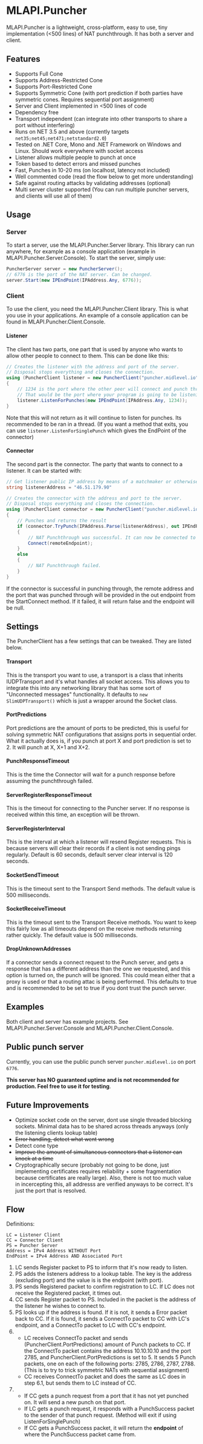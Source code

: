 # MLAPI.Puncher
MLAPI.Puncher is a lightweight, cross-platform, easy to use, tiny implementation (<500 lines) of NAT punchthrough. It has both a server and client.

## Features
* Supports Full Cone
* Supports Address-Restricted Cone
* Supports Port-Restricted Cone
* Supports Symmetric Cone (with port prediction if both parties have symmetric cones. Requires sequential port assignment)
* Server and Client implemented in <500 lines of code
* Dependency free
* Transport independent (can integrate into other transports to share a port without interfering)
* Runs on NET 3.5 and above (currently targets ``net35;net45;net471;netstandard2.0``)
* Tested on .NET Core, Mono and .NET Framework on Windows and Linux. Should work everywhere with socket access
* Listener allows multiple people to punch at once
* Token based to detect errors and missed punches
* Fast, Punches in 10-20 ms (on localhost, latency not included)
* Well commented code (read the flow below to get more understanding)
* Safe against routing attacks by validating addresses (optional)
* Multi server cluster supported (You can run multiple puncher servers, and clients will use all of them)

## Usage

### Server
To start a server, use the MLAPI.Puncher.Server library. This library can run anywhere, for example as a console application (example in MLAPI.Puncher.Server.Console).
To start the server, simply use:

```csharp
PuncherServer server = new PuncherServer();
// 6776 is the port of the NAT server. Can be changed.
server.Start(new IPEndPoint(IPAddress.Any, 6776));
```

### Client
To use the client, you need the MLAPI.Puncher.Client library. This is what you use in your applications. An example of a console application can be found in MLAPI.Puncher.Client.Console.

#### Listener
The client has two parts, one part that is used by anyone who wants to allow other people to connect to them. This can be done like this:

```csharp
// Creates the listener with the address and port of the server.
// Disposal stops everything and closes the connection.
using (PuncherClient listener = new PuncherClient("puncher.midlevel.io", 6776))
{
    // 1234 is the port where the other peer will connect and punch through.
    // That would be the port where your program is going to be listening after the punch is done.
    listener.ListenForPunches(new IPEndPoint(IPAddress.Any, 1234));
}
```

Note that this will not return as it will continue to listen for punches. Its recommended to be ran in a thread. (If you want a method that exits, you can use ``listener.ListenForSinglePunch`` which gives the EndPoint of the connector)

#### Connector
The second part is the connector. The party that wants to connect to a listener. It can be started with:

```csharp
// Get listener public IP address by means of a matchmaker or otherwise.
string listenerAddress = "46.51.179.90"

// Creates the connector with the address and port to the server.
// Disposal stops everything and closes the connection.
using (PuncherClient connector = new PuncherClient("puncher.midlevel.io", 6776))
{
    // Punches and returns the result
    if (connector.TryPunch(IPAddress.Parse(listenerAddress), out IPEndPoint remoteEndPoint);
    {
        // NAT Punchthrough was successful. It can now be connected to using your normal connection logic.
        Connect(remoteEndpoint);
    }
    else
    {
        // NAT Punchthrough failed.
    }
}
```

If the connector is successful in punching through, the remote address and the port that was punched through will be provided in the out endpoint from the StartConnect method. If it failed, it will return false and the endpoint will be null.

## Settings
The PuncherClient has a few settings that can be tweaked. They are listed below.


#### Transport
This is the transport you want to use, a transport is a class that inherits IUDPTransport and it's what handles all socket access. This allows you to integrate this into any networking library that has some sort of "Unconnected messages" functionality. It defaults to ``new SlimUDPTransport()`` which is just a wrapper around the Socket class.

#### PortPredictions
Port predictions are the amount of ports to be predicted, this is useful for solving symmetric NAT configurations that assigns ports in sequential order. What it actually does is, if you punch at port X and port prediction is set to 2. It will punch at X, X+1 and X+2.

#### PunchResponseTimeout
This is the time the Connector will wait for a punch response before assuming the punchthrough failed.

#### ServerRegisterResponseTimeout
This is the timeout for connecting to the Puncher server. If no response is received within this time, an exception will be thrown.

#### ServerRegisterInterval
This is the interval at which a listener will resend Register requests. This is because servers will clear their records if a client is not sending pings regularly. Default is 60 seconds, default server clear interval is 120 seconds.

#### SocketSendTimeout
This is the timeout sent to the Transport Send methods. The default value is 500 milliseconds.

#### SocketReceiveTimeout
This is the timeout sent to the Transport Receive methods. You want to keep this fairly low as all timeouts depend on the receive methods returning rather quickly. The default value is 500 milliseconds.

#### DropUnknownAddresses
If a connector sends a connect request to the Punch server, and gets a response that has a different address than the one we requested, and this option is turned on, the punch will be ignored. This could mean either that a proxy is used or that a routing attac is being performed. This defaults to true and is recommended to be set to true if you dont trust the punch server.

## Examples
Both client and server has example projects. See MLAPI.Puncher.Server.Console and MLAPI.Puncher.Client.Console.

## Public punch server
Currently, you can use the public punch server ``puncher.midlevel.io`` on port ``6776``. 

**This server has NO guaranteed uptime and is not recommended for production. Feel free to use it for testing**.

## Future Improvements
* Optimize socket code on the server, dont use single threaded blocking sockets. Minimal data has to be shared across threads anyways (only the listening clients lookup table)
* ~~Error handling, detect what went wrong~~
* Detect cone type
* ~~Improve the amount of simultaneous connectors that a listener can knock at a time~~
* Cryptographically secure (probably not going to be done, just implementing certificates requires reliability + some fragmentation because certificates are really large). Also, there is not too much value in incercepting this, all addresss are verified anyways to be correct. It's just the port that is resolved.

## Flow
Definitions:
```
LC = Listener Client
CC = Connector Client
PS = Puncher Server
Address = IPv4 Address WITHOUT Port
EndPoint = IPv4 Address AND Associated Port
```

1. LC sends Register packet to PS to inform that it's now ready to listen.
2. PS adds the listeners address to a lookup table. The key is the address (excluding port) and the value is is the endpoint (with port).
3. PS sends Registered packet to confirm registration to LC. If LC does not receive the Registered packet, it times out.
4. CC sends Register packet to PS. Included in the packet is the address of the listener he wishes to connect to.
5. PS looks up if the address is found. If it is not, it sends a Error packet back to CC. If it is found, it sends a ConnectTo packet to CC with LC's endpoint, and a ConnectTo packet to LC with CC's endpoint.
6. * LC receives ConnectTo packet and sends (PuncherClient.PortPredictions) amount of  Punch packets to CC. If the ConnectTo packet contains the address 10.10.10.10 and the port 2785, and PuncherClient.PortPredictions is set to 5. It sends 5 Punch packets, one on each of the following ports: 2785, 2786, 2787, 2788. (This is to try to trick symmetric NATs with sequential assignment)
   * CC receives ConnectTo packet and does the same as LC does in step 6.1, but sends them to LC instead of CC.
7. * If CC gets a punch request from a port that it has not yet punched on. It will send a new punch on that port.
   * If LC gets a punch request, it responds with a PunchSuccess packet to the sender of that punch request. (Method will exit if using ListenForSinglePunch)
   * If CC gets a PunchSuccess packet, it will return the **endpoint** of where the PunchSuccess packet came from.
